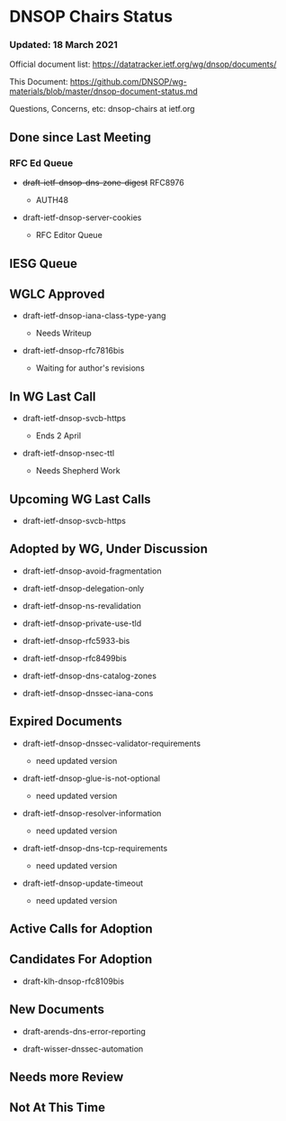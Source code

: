 # DNSOP Chairs Status
### Updated: 18 March 2021

Official document list: https://datatracker.ietf.org/wg/dnsop/documents/

This Document: https://github.com/DNSOP/wg-materials/blob/master/dnsop-document-status.md

Questions, Concerns, etc:  dnsop-chairs at ietf.org

## Done since Last Meeting

###  RFC Ed Queue

* ~~draft-ietf-dnsop-dns-zone-digest~~ RFC8976
    - AUTH48 

* draft-ietf-dnsop-server-cookies
    - RFC Editor Queue 

## IESG Queue

## WGLC Approved

* draft-ietf-dnsop-iana-class-type-yang
    - Needs Writeup

* draft-ietf-dnsop-rfc7816bis
    - Waiting for author's revisions

## In WG Last Call

* draft-ietf-dnsop-svcb-https
    - Ends 2 April

* draft-ietf-dnsop-nsec-ttl
    - Needs Shepherd Work 

## Upcoming WG Last Calls

* draft-ietf-dnsop-svcb-https

## Adopted by WG, Under Discussion

* draft-ietf-dnsop-avoid-fragmentation

* draft-ietf-dnsop-delegation-only

* draft-ietf-dnsop-ns-revalidation

* draft-ietf-dnsop-private-use-tld

* draft-ietf-dnsop-rfc5933-bis

* draft-ietf-dnsop-rfc8499bis

* draft-ietf-dnsop-dns-catalog-zones

* draft-ietf-dnsop-dnssec-iana-cons

## Expired Documents

* draft-ietf-dnsop-dnssec-validator-requirements
    - need updated version

* draft-ietf-dnsop-glue-is-not-optional
    - need updated version

* draft-ietf-dnsop-resolver-information
    - need updated version

* draft-ietf-dnsop-dns-tcp-requirements
    - need updated version

* draft-ietf-dnsop-update-timeout
    - need updated version

## Active Calls for Adoption


## Candidates For Adoption

* draft-klh-dnsop-rfc8109bis

## New Documents

* draft-arends-dns-error-reporting

* draft-wisser-dnssec-automation

## Needs more Review

## Not At This Time

